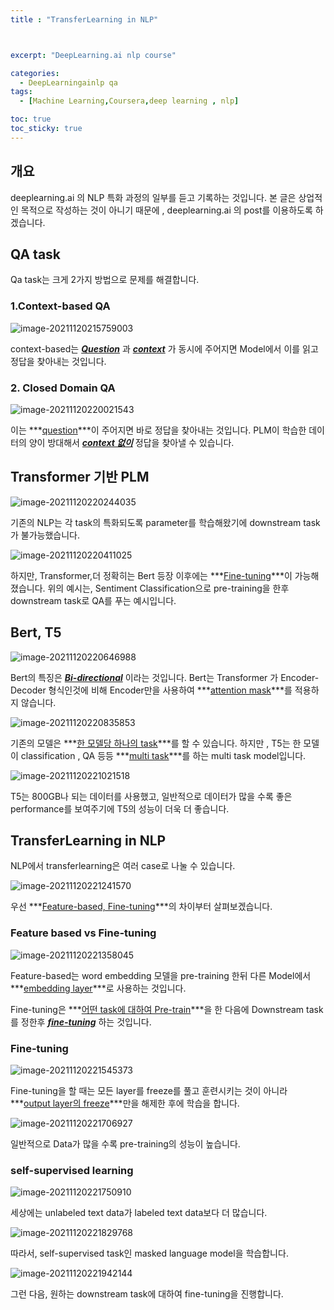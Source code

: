 ```yaml
---
title : "TransferLearning in NLP"



excerpt: "DeepLearning.ai nlp course"

categories:
  - DeepLearningainlp qa
tags:
  - [Machine Learning,Coursera,deep learning , nlp]

toc: true
toc_sticky: true
---
```

## 개요

deeplearning.ai 의 NLP 특화 과정의 일부를 듣고 기록하는 것입니다. 본 글은 상업적인 목적으로 작성하는 것이 아니기 때문에 , deeplearning.ai 의 post를 이용하도록 하겠습니다.





## QA task

Qa task는 크게 2가지 방법으로 문제를 해결합니다. 

### 1.Context-based QA

![image-20211120215759003](C:\Users\Woong\AppData\Roaming\Typora\typora-user-images\image-20211120215759003.png)

context-based는 ***<u>Question</u>*** 과 ***<u>context</u>***  가 동시에 주어지면 Model에서 이를 읽고 정답을 찾아내는 것입니다.

### 2. Closed Domain QA

![image-20211120220021543](C:\Users\Woong\AppData\Roaming\Typora\typora-user-images\image-20211120220021543.png)

이는 ***<u>question</u>***이 주어지면 바로 정답을 찾아내는 것입니다.   PLM이 학습한 데이터의 양이 방대해서 ***<u>context 없이</u>*** 정답을 찾아낼 수 있습니다. 





## Transformer 기반 PLM

![image-20211120220244035](C:\Users\Woong\AppData\Roaming\Typora\typora-user-images\image-20211120220244035.png)

기존의 NLP는 각 task의 특화되도록 parameter를 학습해왔기에 downstream task  가 불가능했습니다. 

![image-20211120220411025](C:\Users\Woong\AppData\Roaming\Typora\typora-user-images\image-20211120220411025.png)

하지만, Transformer,더 정확히는 Bert 등장 이후에는 ***<u>Fine-tuning</u>***이  가능해졌습니다. 위의 예시는, Sentiment Classification으로 pre-training을 한후 downstream task로 QA를 푸는 예시입니다.





## Bert, T5

![image-20211120220646988](C:\Users\Woong\AppData\Roaming\Typora\typora-user-images\image-20211120220646988.png)

Bert의 특징은 ***<u>Bi-directional</u>*** 이라는 것입니다. Bert는  Transformer 가 Encoder-Decoder 형식인것에 비해 Encoder만을 사용하여 ***<u>attention mask</u>***를 적용하지 않습니다.



![image-20211120220835853](C:\Users\Woong\AppData\Roaming\Typora\typora-user-images\image-20211120220835853.png)

기존의 모델은 ***<u>한 모델당 하나의 task</u>***를 할 수 있습니다. 하지만 , T5는 한 모델이 classification , QA 등등 ***<u>multi task</u>***를 하는 multi task model입니다.



![image-20211120221021518](C:\Users\Woong\AppData\Roaming\Typora\typora-user-images\image-20211120221021518.png)

T5는 800GB나 되는 데이터를 사용했고, 일반적으로 데이터가 많을 수록 좋은 performance를 보여주기에 T5의 성능이 더욱 더 좋습니다.





## TransferLearning in NLP

NLP에서 transferlearning은 여러 case로 나눌 수 있습니다.



![image-20211120221241570](C:\Users\Woong\AppData\Roaming\Typora\typora-user-images\image-20211120221241570.png)



우선 ***<u>Feature-based, Fine-tuning</u>***의 차이부터 살펴보겠습니다.



### Feature based vs Fine-tuning

![image-20211120221358045](C:\Users\Woong\AppData\Roaming\Typora\typora-user-images\image-20211120221358045.png)

Feature-based는 word embedding 모델을 pre-training 한뒤 다른 Model에서 ***<u>embedding layer</u>***로 사용하는 것입니다. 

Fine-tuning은 ***<u>어떤 task에 대하여 Pre-train</u>***을 한 다음에 Downstream task를 정한후 ***<u>fine-tuning</u>*** 하는 것입니다. 

### Fine-tuning

![image-20211120221545373](C:\Users\Woong\AppData\Roaming\Typora\typora-user-images\image-20211120221545373.png)

Fine-tuning을 할 때는 모든 layer를 freeze를 풀고 훈련시키는 것이 아니라 ***<u>output layer의 freeze</u>***만을 해제한 후에 학습을 합니다.

![image-20211120221706927](C:\Users\Woong\AppData\Roaming\Typora\typora-user-images\image-20211120221706927.png)

일반적으로 Data가 많을 수록 pre-training의 성능이 높습니다.



### self-supervised learning

![image-20211120221750910](C:\Users\Woong\AppData\Roaming\Typora\typora-user-images\image-20211120221750910.png)

세상에는 unlabeled text data가 labeled text data보다 더 많습니다. 

![image-20211120221829768](C:\Users\Woong\AppData\Roaming\Typora\typora-user-images\image-20211120221829768.png)

따라서, self-supervised task인  masked language model을 학습합니다.  

![image-20211120221942144](C:\Users\Woong\AppData\Roaming\Typora\typora-user-images\image-20211120221942144.png)

그런 다음, 원하는 downstream task에 대하여 fine-tuning을 진행합니다.